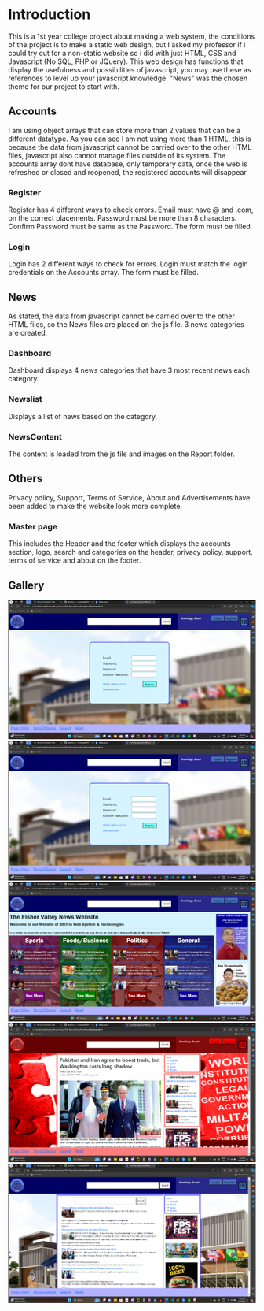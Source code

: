 # Introduction

This is a 1st year college project about making a web system, the conditions of the project is to make a static web design, but I asked my professor if i could try out for a non-static website so i did with just HTML, CSS and Javascript (No SQL, PHP or JQuery).
This web design has functions that display the usefulness and possibilities of javascript, you may use these as references to level up your javascript knowledge.
"News" was the chosen theme for our project to start with.

## Accounts

I am using object arrays that can store more than 2 values that can be a different datatype.
As you can see I am not using more than 1 HTML, this is because the data from javascript cannot be carried over to the other HTML files, javascript also cannot manage files outside of its system.
The accounts array dont have database, only temporary data, once the web is refreshed or closed and reopened, the registered accounts will disappear.

### Register

Register has 4 different ways to check errors.
Email must have @ and .com, on the correct placements.
Password must be more than 8 characters.
Confirm Password must be same as the Password.
The form must be filled.

### Login

Login has 2 different ways to check for errors.
Login must match the login credentials on the Accounts array.
The form must be filled.

## News

As stated, the data from javascript cannot be carried over to the other HTML files, so the News files are placed on the js file.
3 news categories are created.

### Dashboard 

Dashboard displays 4 news categories that have 3 most recent news each category.

### Newslist

Displays a list of news based on the category.

### NewsContent

The content is loaded from the js file and images on the Report folder.

## Others

Privacy policy, Support, Terms of Service, About and Advertisements have been added to make the website look more complete.

### Master page

This includes the Header and the footer which displays the accounts section, logo, search and categories on the header, privacy policy, support, terms of service and about on the footer.

## Gallery

![Image1](/README/img1.png)
![Image2](/README/img2.png)
![Image3](/README/img3.png)
![Image4](/README/img4.png)
![Image5](/README/img5.png)
